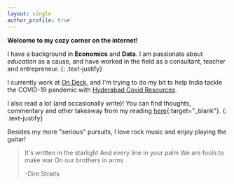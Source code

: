 ```yaml
---
layout: single
author_profile: true
---
```


**Welcome to my cozy corner on the internet!**


I have a background in **Economics** and **Data**. I am passionate about *education* as a cause, and have worked in the field as a consultant, teacher and entrepreneur.
{: .text-justify}

I currently work at [On Deck](https://www.beondeck.com/), and I'm trying to do my bit to help India tackle the COVID-19 pandemic with [Hyderabad Covid Resources](https://hydcovidresources.com/).

I also read a lot (and occasionally write)! You can find thoughts, commentary and other takeaway from my reading [here](https://www.notion.so/abhishekanirudhan/Books-a3197fdbf12b4cb499bf71a30cc620e0){:target="_blank"}.
{: .text-justify}

Besides my more "serious" pursuits, I love rock music and enjoy playing the guitar!

> It's written in the starlight
> And every line in your palm
> We are fools to make war
> On our brothers in arms
>
>-Dire Straits
